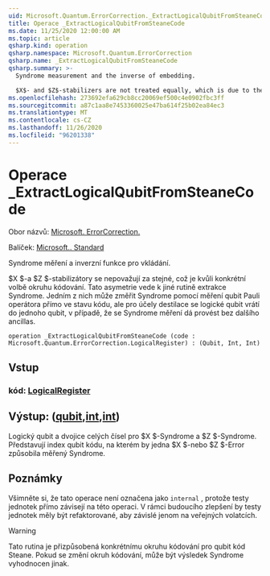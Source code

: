 ```yaml
---
uid: Microsoft.Quantum.ErrorCorrection._ExtractLogicalQubitFromSteaneCode
title: Operace _ExtractLogicalQubitFromSteaneCode
ms.date: 11/25/2020 12:00:00 AM
ms.topic: article
qsharp.kind: operation
qsharp.namespace: Microsoft.Quantum.ErrorCorrection
qsharp.name: _ExtractLogicalQubitFromSteaneCode
qsharp.summary: >-
  Syndrome measurement and the inverse of embedding.

  $X$- and $Z$-stabilizers are not treated equally, which is due to the particular choice of the encoding circuit. This asymmetry leads to a different syndrome extraction routine. One could measure the syndrome by measuring multi-qubit Pauli operator directly on the code state, but for the distillation purpose the logical qubit is returned into a single qubit, in course of which the syndrome measurements can be done without further ancillas.
ms.openlocfilehash: 273692efa629cb8cc20069ef500c4e0902fbc3ff
ms.sourcegitcommit: a87c1aa8e7453360025e47ba614f25b02ea84ec3
ms.translationtype: MT
ms.contentlocale: cs-CZ
ms.lasthandoff: 11/26/2020
ms.locfileid: "96201338"
---
```

# <a name="_extractlogicalqubitfromsteanecode-operation"></a>Operace _ExtractLogicalQubitFromSteaneCode

Obor názvů: [Microsoft. ErrorCorrection.](xref:Microsoft.Quantum.ErrorCorrection)

Balíček: [Microsoft.. Standard](https://nuget.org/packages/Microsoft.Quantum.Standard)


Syndrome měření a inverzní funkce pro vkládání.

$X $-a $Z $-stabilizátory se nepovažují za stejné, což je kvůli konkrétní volbě okruhu kódování.
Tato asymetrie vede k jiné rutině extrakce Syndrome.
Jedním z nich může změřit Syndrome pomocí měření qubit Pauli operátora přímo ve stavu kódu, ale pro účely destilace se logické qubit vrátí do jednoho qubit, v případě, že se Syndrome měření dá provést bez dalšího ancillas.

```qsharp
operation _ExtractLogicalQubitFromSteaneCode (code : Microsoft.Quantum.ErrorCorrection.LogicalRegister) : (Qubit, Int, Int)
```


## <a name="input"></a>Vstup

### <a name="code--logicalregister"></a>kód: [LogicalRegister](xref:Microsoft.Quantum.ErrorCorrection.LogicalRegister)





## <a name="output--qubitintint"></a>Výstup: ([qubit](xref:microsoft.quantum.lang-ref.qubit),[int](xref:microsoft.quantum.lang-ref.int),[int](xref:microsoft.quantum.lang-ref.int))

Logický qubit a dvojice celých čísel pro $X $-Syndrome a $Z $-Syndrome.
Představují index qubit kódu, na kterém by jedna $X $-nebo $Z $-Error způsobila měřený Syndrome.

## <a name="remarks"></a>Poznámky

Všimněte si, že tato operace není označena jako `internal` , protože testy jednotek přímo závisejí na této operaci. V rámci budoucího zlepšení by testy jednotek měly být refaktorované, aby závislé jenom na veřejných volatcích.

> [!WARNING]
> Tato rutina je přizpůsobená konkrétnímu okruhu kódování pro qubit kód Steane. Pokud se změní okruh kódování, může být výsledek Syndrome vyhodnocen jinak.